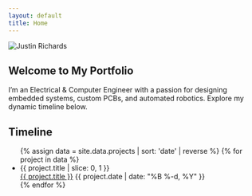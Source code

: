 ```yaml
---
layout: default
title: Home
---
```

<section class="hero">
  <img src="{{ '/assets/img/profile.jpg' | relative_url }}" alt="Justin Richards" class="profile-img" />
  <h1>Welcome to My Portfolio</h1>
  <p>I’m an Electrical & Computer Engineer with a passion for designing embedded systems, custom PCBs, and automated robotics.  Explore my dynamic timeline below.</p>
</section>

<section class="timeline-section">
  <h2>Timeline</h2>
  <ul class="timeline">
    {% assign data = site.data.projects | sort: 'date' | reverse %}
    {% for project in data %}
      <li class="timeline-item">
        <div class="timeline-icon">{{ project.title | slice: 0, 1 }}</div>
        <div class="timeline-content">
          <a href="{{ project.url | relative_url }}">{{ project.title }}</a>
          <span class="timeline-date">{{ project.date | date: "%B %-d, %Y" }}</span>
        </div>
      </li>
    {% endfor %}
  </ul>
</section>